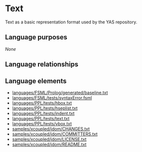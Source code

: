 # Text
Text as a basic representation format used by the YAS repository.
## Language purposes
_None_
## Language relationships

## Language elements
* [languages/FSML/Prolog/generated/baseline.txt](../../languages/FSML/Prolog/generated/baseline.txt)
* [languages/FSML/tests/syntaxError.fsml](../../languages/FSML/tests/syntaxError.fsml)
* [languages/PPL/tests/hbox.txt](../../languages/PPL/tests/hbox.txt)
* [languages/PPL/tests/hseplist.txt](../../languages/PPL/tests/hseplist.txt)
* [languages/PPL/tests/indent.txt](../../languages/PPL/tests/indent.txt)
* [languages/PPL/tests/text.txt](../../languages/PPL/tests/text.txt)
* [languages/PPL/tests/vbox.txt](../../languages/PPL/tests/vbox.txt)
* [samples/xcoupled/jdom/CHANGES.txt](../../samples/xcoupled/jdom/CHANGES.txt)
* [samples/xcoupled/jdom/COMMITTERS.txt](../../samples/xcoupled/jdom/COMMITTERS.txt)
* [samples/xcoupled/jdom/LICENSE.txt](../../samples/xcoupled/jdom/LICENSE.txt)
* [samples/xcoupled/jdom/README.txt](../../samples/xcoupled/jdom/README.txt)

